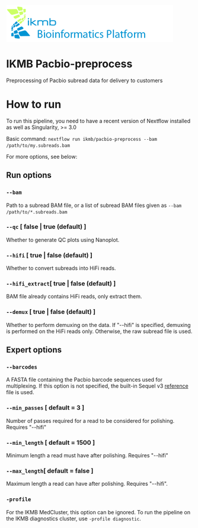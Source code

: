 ![](images/ikmb_bfx_logo.png)

# IKMB Pacbio-preprocess

Preprocessing of Pacbio subread data for delivery to customers

# How to run

To run this pipeline, you need to have a recent version of Nextflow installed as well as Singularity, >= 3.0

Basic command: `nextflow run ikmb/pacbio-preprocess --bam /path/to/my.subreads.bam`

For more options, see below:

## Run options

### `--bam` 

Path to a subread BAM file, or a list of subread BAM files given as `--bam /path/to/*.subreads.bam`

### `--qc` [ false | true (default) ]

Whether to generate QC plots using Nanoplot. 

### `--hifi` [ true | false (default) ]

Whether to convert subreads into HiFi reads.

### `--hifi_extract`[ true  | false (default) ]

BAM file already contains HiFi reads, only extract them.

### `--demux` [ true | false (default) ]

Whether to perform demuxing on the data. If "--hifi" is specified, demuxing is performed on the HiFi reads only. Otherwise, the raw subread file is used. 

## Expert options

### `--barcodes`

A FASTA file containing the Pacbio barcode sequences used for multiplexing. If this option is not specified, the built-in Sequel v3 [reference](assets/Sequel_16_Barcodes_v3.fasta) file is used.

### `--min_passes` [ default = 3 ]

Number of passes required for a read to be considered for polishing. Requires "--hifi"

### `--min_length` [ default = 1500 ]

Minimum length a read must have after polishing. Requires "--hifi"

### `--max_length`[ default = false ]

Maximum length a read can have after polishing. Requires "--hifi". 

### `-profile` 

For the IKMB MedCluster, this option can be ignored. To run the pipeline on the IKMB diagnostics cluster, use `-profile diagnostic`.


